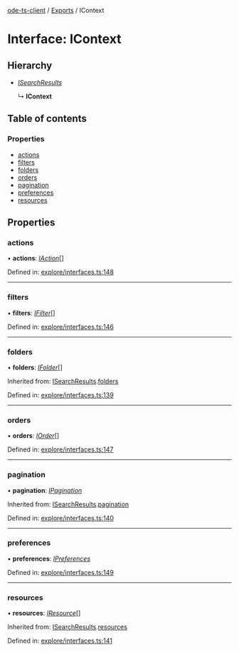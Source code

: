 [ode-ts-client](../README.md) / [Exports](../modules.md) / IContext

# Interface: IContext

## Hierarchy

* [*ISearchResults*](isearchresults.md)

  ↳ **IContext**

## Table of contents

### Properties

- [actions](icontext.md#actions)
- [filters](icontext.md#filters)
- [folders](icontext.md#folders)
- [orders](icontext.md#orders)
- [pagination](icontext.md#pagination)
- [preferences](icontext.md#preferences)
- [resources](icontext.md#resources)

## Properties

### actions

• **actions**: [*IAction*](iaction.md)[]

Defined in: [explore/interfaces.ts:148](https://github.com/opendigitaleducation/infrontexplore/blob/08d2f8c/src/ts/explore/interfaces.ts#L148)

___

### filters

• **filters**: [*IFilter*](ifilter.md)[]

Defined in: [explore/interfaces.ts:146](https://github.com/opendigitaleducation/infrontexplore/blob/08d2f8c/src/ts/explore/interfaces.ts#L146)

___

### folders

• **folders**: [*IFolder*](ifolder.md)[]

Inherited from: [ISearchResults](isearchresults.md).[folders](isearchresults.md#folders)

Defined in: [explore/interfaces.ts:139](https://github.com/opendigitaleducation/infrontexplore/blob/08d2f8c/src/ts/explore/interfaces.ts#L139)

___

### orders

• **orders**: [*IOrder*](iorder.md)[]

Defined in: [explore/interfaces.ts:147](https://github.com/opendigitaleducation/infrontexplore/blob/08d2f8c/src/ts/explore/interfaces.ts#L147)

___

### pagination

• **pagination**: [*IPagination*](ipagination.md)

Inherited from: [ISearchResults](isearchresults.md).[pagination](isearchresults.md#pagination)

Defined in: [explore/interfaces.ts:140](https://github.com/opendigitaleducation/infrontexplore/blob/08d2f8c/src/ts/explore/interfaces.ts#L140)

___

### preferences

• **preferences**: [*IPreferences*](ipreferences.md)

Defined in: [explore/interfaces.ts:149](https://github.com/opendigitaleducation/infrontexplore/blob/08d2f8c/src/ts/explore/interfaces.ts#L149)

___

### resources

• **resources**: [*IResource*](iresource.md)[]

Inherited from: [ISearchResults](isearchresults.md).[resources](isearchresults.md#resources)

Defined in: [explore/interfaces.ts:141](https://github.com/opendigitaleducation/infrontexplore/blob/08d2f8c/src/ts/explore/interfaces.ts#L141)
